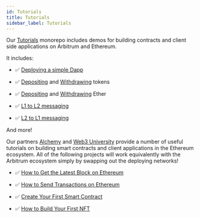 ```yaml
---
id: Tutorials
title: Tutorials
sidebar_label: Tutorials
---
```


Our [Tutorials](https://github.com/OffchainLabs/arbitrum-tutorials) monorepo includes demos for building contracts and client side applications on Arbitrum and Ethereum.

It includes:

- ✅ [Deploying a simple Dapp](https://github.com/OffchainLabs/arbitrum-tutorials/tree/master/packages/demo-dapp-pet-shop)

- ✅ [Depositing](https://github.com/OffchainLabs/arbitrum-tutorials/tree/master/packages/token-deposit) and [Withdrawing](https://github.com/OffchainLabs/arbitrum-tutorials/tree/master/packages/token-withdraw) tokens

- ✅ [Depositing](https://github.com/OffchainLabs/arbitrum-tutorials/tree/master/packages/eth-deposit) and [Withdrawing](https://github.com/OffchainLabs/arbitrum-tutorials/tree/master/packages/eth-withdraw) Ether

- ✅ [L1 to L2 messaging](https://github.com/OffchainLabs/arbitrum-tutorials/tree/master/packages/greeter)
- ✅ [L2 to L1 messaging](https://github.com/OffchainLabs/arbitrum-tutorials/tree/master/packages/outbox-execute)

And more!

Our partners [Alchemy](https://alchemy.com/?a=arbitrum-docs) and [Web3 University](https://web3.university) provide a number of useful tutorials on building smart contracts and client applications in the Ethereum ecosystem. All of the following projects will work equivalently with the Arbitrum ecosystem simply by swapping out the deploying networks!

- ✅ [How to Get the Latest Block on Ethereum](https://docs.alchemy.com/alchemy/introduction/getting-started/simple-web3-script)

- ✅ [How to Send Transactions on Ethereum](https://docs.alchemy.com/alchemy/introduction/getting-started/sending-txs)

- ✅ [Create Your First Smart Contract](https://www.web3.university/tracks/create-a-smart-contract)

- ✅ [How to Build Your First NFT](https://www.web3.university/tracks/build-your-first-nft)
